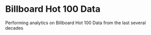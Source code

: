 # Billboard Hot 100 Data

Performing analytics on Billboard Hot 100 Data from the last several decades
